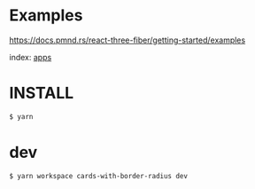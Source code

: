 # Examples

https://docs.pmnd.rs/react-three-fiber/getting-started/examples

index: [apps](apps)

# INSTALL

```sh
$ yarn
```

# dev

```sh
$ yarn workspace cards-with-border-radius dev
```
